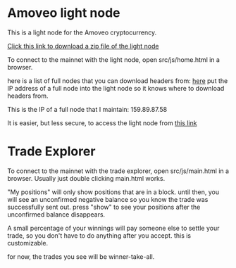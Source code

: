 Amoveo light node
========

This is a light node for the Amoveo cryptocurrency.

[Click this link to download a zip file of the light node](https://github.com/zack-bitcoin/light-node-amoveo/archive/master.zip)

To connect to the mainnet with the light node, open src/js/home.html in a browser.

here is a list of full nodes that you can download headers from: [here](http://159.89.87.58:8080/peer_scan.html)
put the IP address of a full node into the light node so it knows where to download headers from.

This is the IP of a full node that I maintain: 159.89.87.58

It is easier, but less secure, to access the light node from [this link](http://159.89.87.58:8080/home.html)

Trade Explorer
========

 To connect to the mainnet with the trade explorer, open src/js/main.html in a browser. Usually just double clicking main.html works.

"My positions" will only show positions that are in a block. until then, you will see an unconfirmed negative balance so you know the trade was successfully sent out. press "show" to see your positions after the unconfirmed balance disappears.

A small percentage of your winnings will pay someone else to settle your trade, so you don't have to do anything after you accept. this is customizable.

 for now, the trades you see will be winner-take-all.
 
